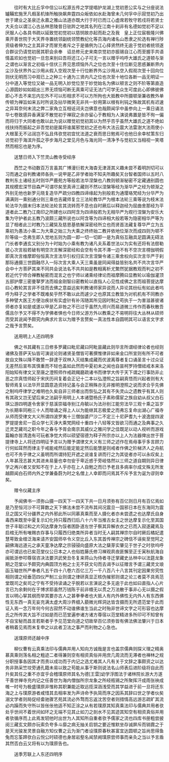 <!-- { "loadSidebar": true } -->
　　往时有大比丘孚中信公以松源五传之学提唱护龙湖上觉初恩公实与之分座说法罏鞴宏施烹凡煆圣机锋所触抉飙奔霆四众皈依如水赴海曾未几何孚中示寂觉初乃出世于建业之圣泉迁永嘉之雅山法道亦既大行于时已而江心虚席若牧守若戍将若贤士大夫佥以谓江心古丛林思陵昔日驻跸之地其名列在江南十刹非有名德如觉初不足以厌服人心各具书疏以延致觉初觉初以慈悯故亦起而赴之及我　皇上正位宸极隆兴佛乘开善世院于大天界寺置统领副统领赞教纪化等员海内诸名山悉隶之抡选有禅行陟资级者伸为之主其非才而冒充者斥之于是循例为江心择贤然终无逾于觉初者统领遂合群议仍请觉初居其职会余奉　诏总修元史来南京觉初亦振锡自江心而至握手共语情盖欢如也觉初一旦忽来别曰吾将还江心子可无一言以赠乎呜呼大雄氏之道顿与渐之谓也以渐言之初临十信伏三界见思烦恼外凡之位也次至十住位断见思惑兼断界内尘沙及伏界外尘沙用从假入空观次至十行位断界外尘沙用从空入假观次至十回向位则伏无明而习中观已上之种三十通为三贤内凡之位也次至十地位各断一品无明证一分中道入等觉位又破一品无明入妙觉位至于妙觉始名为佛以顿言之则不阶等第直造心源圆妙如如超出三界无烦恼可断无真乘可证无法门可学无众生可度此心即佛彼佛即心不去不来忘内忘外不可以形相求不可以方所拘也大抵教中所摄顿渐兼收教外单传顿为禅旨如来五时所说及拈华微笑无非共一妙用第以根有利钝之殊故其机有迟速之异耳奈何末流之弊二家角立互相诋诃夫岂佛意也哉颇闻孚中虽参向上一乘日诵法华七卷致感异香满室不散觉初于禅寂之余亦留心于教相为人演说弗置是皆不徇一偏而将归于大同者也敢以此为说以赠觉初觉初其以为然乎否乎虽然大雄氏之道不绝如线扶持而振起之非吾觉初是属将谁属邪觉初之还也布大法云震大法雷澍大法雨使小大根茎无不沾润岂不弘且伟欤觉初宜忧法道之衰而思日勉焉可也他日余幸杖策东归访觉初于海滨升孤之亭步海月之堂见月色与海光同一清净予与觉初又当相视一笑塔然而相忘也是为序。

　　送慧日师入下竺灵山教寺受经序

　　西竺之书动数百万言虽其广博漫衍若大海杳无津涯其义趣未尝不着明剀切可以习而通之自判教诸师各执一说甲是乙非学者始不知夫所趣矣天台智者国师以五时八教判东土诸经五时则华严鹿苑方等般若法华涅槃也八教则顿渐秘密不定藏通别圆也其规模宏深节目森严可谓尽矣至真谛三藏则不然以涅槃等经为渐华严之经为顿渐之外别无他也新罗元晓复造华严疏分四教四谛缘起为别般若为通璎珞梵经为分华严为满满则一乘别通分则三乘也吉藏师复立三法轮教华严为根本法轮三乘等说为枝末法轮法华为摄末归本法轮法轮言其流转而不息也自时厥后以释迦经为屈曲舍那经为平道者此二教乃江南印之所建也以四阿含为四谛般若为无相华严为观行涅槃为安乐大集为守护者此五教乃波颇三藏所说也以阿含等为四谛相大般若等为隐密相华严等为显了相者此三时教乃三藏奘及慈恩基依解深密经所立也而贤首法藏复尊华严立为五乘初为愚法小乘二为大乘之始三为大乘之终终始二教并依地位渐次而成四则为顿不阶等级一念弗生即入觉地五则为圆一即一切一切即一是为真俗互融具足圆满无碍法门长者李通玄又别分为十时始为小乘有教为诸凡夫系着世法以为实有还将有法辔勒彼心次言般若破有明空次言解深密经和会空有令其不滞一边不有不空次言楞伽明假即真次言维摩即俗恒真次言法华引权归实次言涅槃令诸三乘舍权向实次言华严于刹那际通摄三世圆融尽入一际次言大乘人天三乘虽是同闻得益皆别名共不共次言华严会中十方菩萨其来不同共会说法名不共共如是教相离析尤繁然犹据教观而判之初不若近代宁师合禅教秘密而混言之也宁师以诸乘经律论而祖摩腾曰显教轮以瑜伽灌顶五部护摩三密曼拏罗法而祖金刚智曰密教轮以直指人心见性成佛之言而祖菩提达摩曰心教轮其言非不佳而去佛之意益远矣判教诸师家异说而人异论其纷纭有如此者呜呼为释子之学者不既难矣乎然不敢以此而遽少之也原其立教皆为对机机有不同教亦多种譬大医王方便治疾状有实虚针有补泻随其所见因时制之苟执于一为害滋甚彼诸师者亦复如是或遂以甲是乙非咎之不已过乎虽然九师兴而易道微三传作而春秋散吾儒且尔予又不得不为学佛者惧也今日师父游方外以教乘之不易明将往大丛林从硕师而受其说闻予颇究内典求片言以为赠予言赘矣一真法性本自圆明其可以语言文字求之哉予言赘矣。

　　送用明上人还四明序

　　佛之书其藏有三日修多罗藏曰毗尼藏曰阿毗昙藏此则华言所谓经律论者也经则诸佛及菩萨天仙皆可演说论则诸贤圣僧皆可著撰惟律非如来金口所宣则有所不可者故自文殊以降不敢赞一辞逮于双林入灭结集成藏而优波离尊者复口诵圣言十过众证无差然后宣布其慎重而不轻也盖如此然而中夏初未之闻也自昙柯罗持僧祗戒本来洛阳始知有律文又至唐之澄照师作戒疏羯磨疏诸书而律学大传于天下谓之行事防非止恶之宗真悟师起于宋庆历间复着会正记十二本以弘澄照之旨嗣真悟而兴起者则有大智师焉复以法华开显圆意造资持记虽与会正稍殊亦无非推明澄照之说而求合乎先佛之制呜呼律学之难明也久矣自非三师者出而恢弘之其有不失灵山之遗教乎有其人则有其政又岂无望后来之法嗣乎用明上人本诸暨杨氏子素称儒宦之族自幼从叔父白石琪公游四明遂令舍家于慈溪崇福寺别江舟毓以为法孙别江能穷法华三观十乘之旨岁为长期率同袍三十人而暗诵之得上人以为能继其志极爱之而弗忘复命出湖心广福寺从师而受律文大义所谓四波罗夷十三僧伽婆尸沙二不定三十尼萨耆九十波逸提四波罗提提舍尼一百众学七灭诤大乘梵网经十重四十八轻等文皆欲习而通之及典事之久迁灵芝藏司之职今年之春与予胥会南京其威仪之雅问学之佳既足以动人视听而游戏篇翰亦皆清逸有可玩者净觉大师以硕望宿德为释子所宗亦以上人为法器俾出世于菩提律寺上人将还四明征予言以为赠予谓律文大义有三师之述作在焉毋事乎多言顾力行何如耳然而律主于戒能戒然后能定能定然后能慧是则戒者作佛之阶梯济人之舟航也可不务乎律之义虽明而所谓持犯开遮之说谁复讲而行之为其徒者亦可以永叹矣上人年甚茂志甚大其进未易量也幸勿安于卑近惑于旁岐恪然以三师之道自期则异日律学之再兴者又安知不在于上人乎亦在上人自勉之而已予老且多病率尔成文殊无所发越颇闻白石师内外之学兼备蔚为时之名僧上人幸即而问焉其不斥予言为诞为谬则幸矣。

　　赠令仪藏主序

　　予闻佛书一须弥山摄一四天下一四天下共一日月须弥有百亿则日月有百亿焉如是乃至恒河沙不可算数之天下佛法未尝不流布其间况震旦一国邪日本在东海同为震旦之国又可分疆界之内外邪此所以同慕真乘而至人摄化者亦未尝遗之也达摩氏自身毒西来既至中夏复示幻化持只履西归后八十六年当推古女主之世达摩复示化至其国世子丰聪过和之片冈达摩身为馁者困卧道左世子察其异解衣衣之已而入寂遂藏焉及启棺无所有唯赐衣存事与只履西归绝类所异者当时无人嗣其禅宗尔自时厥后橘妃遣慧萼致金缯泛海来请齐安国师卒令义空比丘入东其首传禅宗之碑信不诬矣至觉阿之嗣佛海远道元之承天童净达摩之宗骎骎向盛原大法之蘖芽实肇见于世子之时欤呜呼亦可谓远也已矣范堂仪公日本之人也俗姓藤氏修习禅观夙夜匪懈至正壬寅秋航海自闽抵浙参叩尊宿咨决法要洪武癸丑冬复来蒋山为侍者寻迁掌藏史丛林中以法筵龙象期之范堂以予颇究内典圆顶方袍之士无不获文句而去谒予以征赠言予谓三藏灵文琅函玉轴世所严奉者凡五千四十八卷六百亿三万一千八百八十八言其刊定因果穷究性相则谓之经垂范四仪严制三业则谓之律研真显正核伪摧邪则谓之论三者莫不具焉范堂既司之矣司之宁有不受持读诵之乎脱若以言演说之多无逾于此也如曰直指人心片言已为余剩何在于博求耶虽然万钱陈于前非缗无以贯之万法散于事非心无以摄之假言以明心挈其纲而举其要亦古人之甚拳拳者也大抵人有内外佛性无内外人有东西佛性无东西一真无妄充满太虚大周沙界细入藐微光辉洞达皆含摄而无所遗范堂于此而证入焉一念万年何今何古寂然不动谁佛谁生当此之时殆非世谛文字之可形容也达摩氏之所传其大旨不过如是而已范堂遍参诸方诸方尊宿以范堂精进多所印可不知曾有不自宝秘而昌言若斯者乎予见范堂向道之切故举百亿须弥皆有佛法佛法肇兴于日本者稍着见焉而末复申之以此者卫法之事严而利物之心急也。

　　送璞原师还越中序

　　柳仪曹有云真乘法印与儒典并用人知向方诚哉是言也盖宗儒典则探义理之精奥慕真乘则荡名相之粗迹二者得兼则空有相资真俗并用庶几周流而无滞者也禅林之规分职授事各因其才而责以成功而于内记之选尤难其人凡有关于文辞之事颇资之以达务非熟采竺坟旁通孔籍未易以致之苟能从事于斯则说法名山师表后进阶级将自此而升矣其任之重不亦宜乎会稽璞原师其名为德[王雲]幼学浮图法于诸林院长游大方遂干善世禅寺充内记之任善世为海内僧伽所宗龙象之所经瓶锡之所聚挥汗成雨张袂成帷一时号为极盛璞原非惟称其职兼能近取远揽深涵浅受而其学益进于前一旦将还东海之上与璞原游者咸惜其去相率发为声诗命予执简而序之因系其辞曰世之学者伙矣溺文学者则局促经畬驰骤艺苑其流必外骛而忘返沈苦空者则措情高远游志疏旷其流必内躁而失守所以皆伥伥他适不知正涂之从有若璞原其知真乘法印与儒典并用者欤处乎世间不着世间如环之无端不见其止如刀之剖水不见其迹其知空有相资真俗并用者欤循序而上此焉发轫他时出世为人其知所自重者欤予儒家之流也四库书册粗尝披阅三藏玄文颇亦玩索负夸多斗靡之病无抽关启钥之要近惟默坐存诚屏斥而销霣之于是天光骏发灵景自融方知仪曹之云为渐门者设璞原春秋甚富宜达圆顿之旨尚思得鱼兔而忘筌蹄欤白云悦公时硕德也身居岩壑名闻禁阙璞原尝师事而亲灸之当以予言盾其然否白云又将有以为璞原告也。

　　送季芳联上人东还四明序

